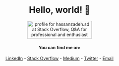 
<div align="center">
  <br>
  
  # Hello, world! 👋

<a href="https://stackoverflow.com/users/9533909/hassanzadeh-sd?theme=clean"><img src="https://stackoverflow.com/users/flair/9533909.png" width="208" height="58" alt="profile for hassanzadeh.sd at Stack Overflow, Q&amp;A for professional and enthusiast programmers" title="profile for hassanzadeh.sd at Stack Overflow, Q&amp;A for professional and enthusiast programmers"></a>

  #### You can find me on:
  [LinkedIn](https://www.linkedin.com/in/hassanzadeh-sd/) - [Stack Overflow](https://stackoverflow.com/users/9533909/hassanzadeh-sd) - [Medium](https://medium.com/@hassanzadeh.sd) - [Twitter](https://twitter.com/hassanzadeh_sd) - [Email](mailto:hassanzadeh.sd@gmail.com)
  <br>
  <br>
  <br>
</div>
